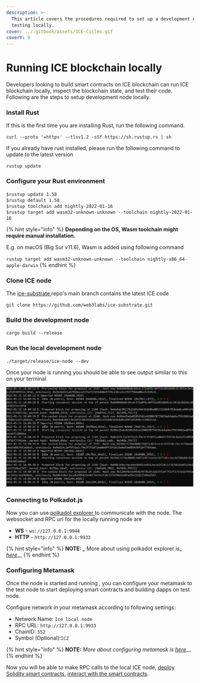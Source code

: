 ```yaml
---
description: >-
  This article covers the procedures required to set up a development node for
  testing locally.
cover: ../.gitbook/assets/ICE-Cicles.gif
coverY: 0
---
```


# Running ICE blockchain locally

Developers looking to build smart contracts on ICE blockchain can run ICE blockchain locally, inspect the blockchain state, and test their code. Following are the steps to setup development node locally.

### Install Rust

If this is the first time you are installing Rust, run the following command.

```
curl --proto '=https' --tlsv1.2 -sSf https://sh.rustup.rs | sh
```

If you already have rust installed, please run the following command to update to the latest version

```
rustup update
```

### Configure your Rust environment

```
$rustup update 1.58
$rustup default 1.58
$rustup toolchain add nightly-2022-01-16
$rustup target add wasm32-unknown-unknown --toolchain nightly-2022-01-16
```

{% hint style="info" %}
**Depending on the OS, Wasm toolchain might require manual installation.**

E.g. on macOS (Big Sur v11.6), Wasm is added using following command

`rustup target add wasm32-unknown-unknown --toolchain nightly-x86_64-apple-darwin`
{% endhint %}

### Clone ICE node

The [ice-substrate ](https://github.com/web3labs/ice-substrate)repo's main branch contains the latest ICE code

```
git clone https://github.com/web3labs/ice-substrate.git
```

### Build the development node

```
cargo build --release
```

### Run the local development node

```
./target/release/ice-node --dev
```

Once your node is running you should be able to see output similar to this on your terminal

![](<../.gitbook/assets/image (1) (1) (2) (1).png>)

### Connecting to Polkadot.js

Now you can use [polkadot explorer ](https://polkadot.js.org/apps/?rpc=ws%3A%2F%2F127.0.0.1%3A9944#/explorer)to communicate with the node. The websocket and RPC url for the locally running node are &#x20;

* **WS** - `ws://127.0.0.1:9944`
* **HTTP** - `http://127.0.0.1:9933`

{% hint style="info" %}
**NOTE: **_**** More about using polkadot explorer is_ [_here_](../polkadot.js-app/explorer/)__
{% endhint %}

### Configuring Metamask

Once the node is started and running , you can configure your metamask to the test node to start deploying smart contracts and building dapps on test node.

Configure network in your metamask according to following settings:

* Network Name: `Ice local node`
* RPC URL: `http://127.0.0.1:9933`
* ChainID: `552`
* Symbol (Optional):`ICZ`

{% hint style="info" %}
**NOTE:** _More about configuring metamask is_ [_here_](../ice-testnet-details/network-endpoints/interacting-with-arctic-using-metamask.md)__
{% endhint %}

Now you will be able to make RPC calls to the local ICE node, [deploy Solidity smart contracts](smart-contracts/evm-and-solidity-smart-contracts/using-hardhat/), [interact with the smart contracts](smart-contracts/evm-and-solidity-smart-contracts/using-hardhat/interact-with-contracts-using-hardhat.md).
